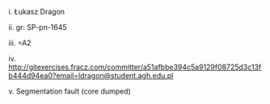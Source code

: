 i. Łukasz Dragon

ii. gr: SP-pn-1645

iii. =A2

iv. http://gitexercises.fracz.com/committer/a51afbbe394c5a9129f08725d3c13fb444d94ea0?email=ldragon@student.agh.edu.pl

v. Segmentation fault (core dumped)

